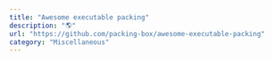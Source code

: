 ```yaml
---
title: "Awesome executable packing"
description: "🌎"
url: "https://github.com/packing-box/awesome-executable-packing"
category: "Miscellaneous"
---
```

